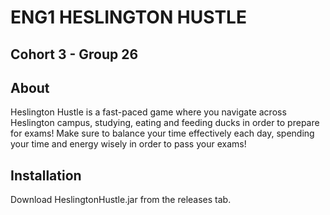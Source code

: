 # ENG1 HESLINGTON HUSTLE

Cohort 3 - Group 26
- 

## About

Heslington Hustle is a fast-paced game where you navigate across Heslington campus, studying, eating and feeding ducks in order to prepare for exams! Make sure to balance your time effectively each day, spending your time and energy wisely in order to pass your exams!


## Installation

Download HeslingtonHustle.jar from the releases tab.


